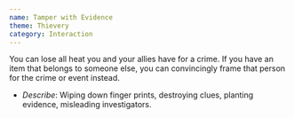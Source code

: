 ```yaml
---
name: Tamper with Evidence
theme: Thievery
category: Interaction
---
```


You can lose all heat you and your allies have for a crime. If you have an item that belongs to someone else, you can convincingly frame that person for the crime or event instead.

* *Describe*: Wiping down finger prints, destroying clues, planting evidence, misleading investigators.